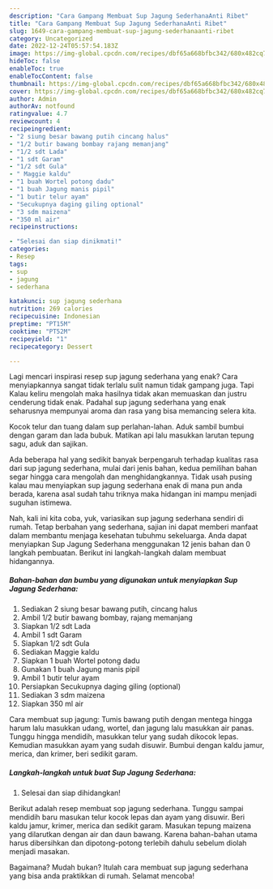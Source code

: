 ```yaml
---
description: "Cara Gampang Membuat Sup Jagung SederhanaAnti Ribet"
title: "Cara Gampang Membuat Sup Jagung SederhanaAnti Ribet"
slug: 1649-cara-gampang-membuat-sup-jagung-sederhanaanti-ribet
category: Uncategorized
date: 2022-12-24T05:57:54.183Z
image: https://img-global.cpcdn.com/recipes/dbf65a668bfbc342/680x482cq70/sup-jagung-sederhana-foto-resep-utama.jpg
hideToc: false
enableToc: true
enableTocContent: false
thumbnail: https://img-global.cpcdn.com/recipes/dbf65a668bfbc342/680x482cq70/sup-jagung-sederhana-foto-resep-utama.jpg
cover: https://img-global.cpcdn.com/recipes/dbf65a668bfbc342/680x482cq70/sup-jagung-sederhana-foto-resep-utama.jpg
author: Admin
authorAv: notfound
ratingvalue: 4.7
reviewcount: 4
recipeingredient:
- "2 siung besar bawang putih cincang halus"
- "1/2 butir bawang bombay rajang memanjang"
- "1/2 sdt Lada"
- "1 sdt Garam"
- "1/2 sdt Gula"
- " Maggie kaldu"
- "1 buah Wortel potong dadu"
- "1 buah Jagung manis pipil"
- "1 butir telur ayam"
- "Secukupnya daging giling optional"
- "3 sdm maizena"
- "350 ml air"
recipeinstructions:

- "Selesai dan siap dinikmati!"
categories:
- Resep
tags:
- sup
- jagung
- sederhana

katakunci: sup jagung sederhana 
nutrition: 269 calories
recipecuisine: Indonesian
preptime: "PT15M"
cooktime: "PT52M"
recipeyield: "1"
recipecategory: Dessert

---
```



Lagi mencari inspirasi resep sup jagung sederhana yang enak? Cara menyiapkannya sangat tidak terlalu sulit namun tidak gampang juga. Tapi Kalau keliru mengolah maka hasilnya tidak akan memuaskan dan justru cenderung tidak enak. Padahal sup jagung sederhana yang enak seharusnya mempunyai aroma dan rasa yang bisa memancing selera kita.


Kocok telur dan tuang dalam sup perlahan-lahan. Aduk sambil bumbui dengan garam dan lada bubuk. Matikan api lalu masukkan larutan tepung sagu, aduk dan sajikan.

Ada beberapa hal yang sedikit banyak berpengaruh terhadap kualitas rasa dari sup jagung sederhana, mulai dari jenis bahan, kedua pemilihan bahan segar hingga cara mengolah dan menghidangkannya. Tidak usah pusing kalau mau menyiapkan sup jagung sederhana enak di mana pun anda berada, karena asal sudah tahu triknya maka hidangan ini mampu menjadi suguhan istimewa.


Nah, kali ini kita coba, yuk, variasikan sup jagung sederhana sendiri di rumah. Tetap berbahan yang sederhana, sajian ini dapat memberi manfaat dalam membantu menjaga kesehatan tubuhmu sekeluarga. Anda dapat menyiapkan Sup Jagung Sederhana menggunakan 12 jenis bahan dan 0 langkah pembuatan. Berikut ini langkah-langkah dalam membuat hidangannya.

<!--inarticleads1-->

##### Bahan-bahan dan bumbu yang digunakan untuk menyiapkan Sup Jagung Sederhana:

1. Sediakan 2 siung besar bawang putih, cincang halus
1. Ambil 1/2 butir bawang bombay, rajang memanjang
1. Siapkan 1/2 sdt Lada
1. Ambil 1 sdt Garam
1. Siapkan 1/2 sdt Gula
1. Sediakan  Maggie kaldu
1. Siapkan 1 buah Wortel potong dadu
1. Gunakan 1 buah Jagung manis pipil
1. Ambil 1 butir telur ayam
1. Persiapkan Secukupnya daging giling (optional)
1. Sediakan 3 sdm maizena
1. Siapkan 350 ml air


Cara membuat sup jagung: Tumis bawang putih dengan mentega hingga harum lalu masukkan udang, wortel, dan jagung lalu masukkan air panas. Tunggu hingga mendidih, masukkan telur yang sudah dikocok lepas. Kemudian masukkan ayam yang sudah disuwir. Bumbui dengan kaldu jamur, merica, dan krimer, beri sedikit garam. 

<!--inarticleads2-->

##### Langkah-langkah untuk buat Sup Jagung Sederhana:


1. Selesai dan siap dihidangkan!

Berikut adalah resep membuat sop jagung sederhana. Tunggu sampai mendidih baru masukan telur kocok lepas dan ayam yang disuwir. Beri kaldu jamur, krimer, merica dan sedikit garam. Masukan tepung maizena yang dilarutkan dengan air dan daun bawang. Karena bahan-bahan utama harus dibersihkan dan dipotong-potong terlebih dahulu sebelum diolah menjadi masakan. 

Bagaimana? Mudah bukan? Itulah cara membuat sup jagung sederhana yang bisa anda praktikkan di rumah. Selamat mencoba!
